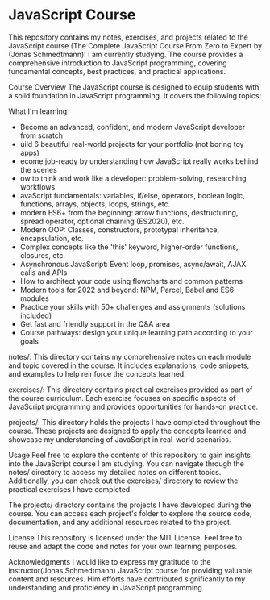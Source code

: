 # JavaScript Course
This repository contains my notes, exercises, and projects related to the JavaScript course (The Complete JavaScript Course From Zero to Expert  by (Jonas Schmedtmann)!
 I am currently studying. The course provides a comprehensive introduction to JavaScript programming, covering fundamental concepts, best practices, and practical applications.

Course Overview
The JavaScript course is designed to equip students with a solid foundation in JavaScript programming. It covers the following topics:

What I'm learning
+ Become an advanced, confident, and modern JavaScript developer from scratch
+ uild 6 beautiful real-world projects for your portfolio (not boring toy apps)
+ ecome job-ready by understanding how JavaScript really works behind the scenes
+ ow to think and work like a developer: problem-solving, researching, workflows
+ avaScript fundamentals: variables, if/else, operators, boolean logic, functions, arrays, objects, loops, strings, etc.
+ modern ES6+ from the beginning: arrow functions, destructuring, spread operator, optional chaining (ES2020), etc.
+ Modern OOP: Classes, constructors, prototypal inheritance, encapsulation, etc.
+ Complex concepts like the 'this' keyword, higher-order functions, closures, etc.
+ Asynchronous JavaScript: Event loop, promises, async/await, AJAX calls and APIs
+ How to architect your code using flowcharts and common patterns
+ Modern tools for 2022 and beyond: NPM, Parcel, Babel and ES6 modules
+ Practice your skills with 50+ challenges and assignments (solutions included)
+ Get fast and friendly support in the Q&A area
+ Course pathways: design your unique learning path according to your goals

notes/: This directory contains my comprehensive notes on each module and topic covered in the course. It includes explanations, code snippets, and examples to help reinforce the concepts learned.

exercises/: This directory contains practical exercises provided as part of the course curriculum. Each exercise focuses on specific aspects of JavaScript programming and provides opportunities for hands-on practice.

projects/: This directory holds the projects I have completed throughout the course. These projects are designed to apply the concepts learned and showcase my understanding of JavaScript in real-world scenarios.

Usage
Feel free to explore the contents of this repository to gain insights into the JavaScript course I am studying. You can navigate through the notes/ directory to access my detailed notes on different topics. Additionally, you can check out the exercises/ directory to review the practical exercises I have completed.

The projects/ directory contains the projects I have developed during the course. You can access each project's folder to explore the source code, documentation, and any additional resources related to the project.

License
This repository is licensed under the MIT License. Feel free to reuse and adapt the code and notes for your own learning purposes.

Acknowledgments
I would like to express my gratitude to the instructor(Jonas Schmedtmann) JavaScript course for providing valuable content and resources. Him efforts have contributed significantly to my understanding and proficiency in JavaScript programming.
